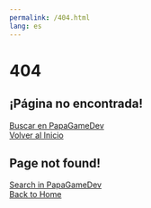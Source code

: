 ```yaml
---
permalink: /404.html
lang: es
---
```


# 404

<div>
    <h2>¡Página no encontrada!</h2>
    <div><a class="postlink" href="/search-es.html">Buscar en PapaGameDev</a></div>
    <div><a class="postlink" href="/index.html">Volver al Inicio</a></div>
</div>

<div>
    <h2>Page not found!</h2>
    <div><a class="postlink" href="/search-en.html">Search in PapaGameDev</a></div>
    <div><a class="postlink" href="/index-en.html">Back to Home</a></div>
</div>
